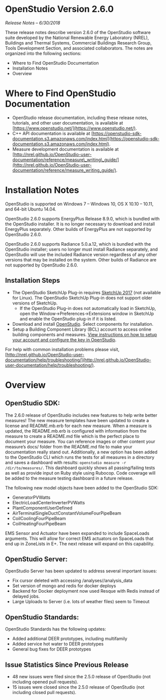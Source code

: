 # OpenStudio Version 2.6.0

_Release Notes – 6/30/2018_

These release notes describe version 2.6.0 of the OpenStudio software suite developed by the National Renewable Energy Laboratory (NREL), Buildings and Thermal Systems, Commercial Buildings Research Group, Tools Development Section, and associated collaborators. The notes are organized into the following sections:

- Where to Find OpenStudio Documentation
- Installation Notes
- Overview

# Where to Find OpenStudio Documentation

- OpenStudio release documentation, including these release notes, tutorials, and other user documentation, is available at [https://www.openstudio.net/](https://www.openstudio.net/).
- C++ API documentation is available at [https://openstudio-sdk-documentation.s3.amazonaws.com/index.html](https://openstudio-sdk-documentation.s3.amazonaws.com/index.html).
- Measure development documentation is available at [http://nrel.github.io/OpenStudio-user-documentation/reference/measure\_writing\_guide/](http://nrel.github.io/OpenStudio-user-documentation/reference/measure_writing_guide/).

# Installation Notes

OpenStudio is supported on Windows 7 – Windows 10, OS X 10.10 – 10.11, and 64-bit Ubuntu 14.04.

OpenStudio 2.6.0 supports EnergyPlus Release 8.9.0, which is bundled with the OpenStudio installer. It is no longer necessary to download and install EnergyPlus separately. Other builds of EnergyPlus are not supported by OpenStudio 2.6.0.

OpenStudio 2.6.0 supports Radiance 5.0.a.12, which is bundled with the OpenStudio installer; users no longer must install Radiance separately, and OpenStudio will use the included Radiance version regardless of any other versions that may be installed on the system. Other builds of Radiance are not supported by OpenStudio 2.6.0.


## Installation Steps

- The OpenStudio SketchUp Plug-in requires [SketchUp 2017](http://www.sketchup.com/) (not available for Linux). The OpenStudio SketchUp Plug-in does not support older versions of SketchUp.
  - If the OpenStudio Plug-in does not automatically load in SketchUp, open the Window-&gt;Preferences-&gt;Extensions window in SketchUp and enable the OpenStudio plug-in if it is listed.
- Download and install [OpenStudio](https://www.openstudio.net/downloads). Select components for installation.
- Setup a Building Component Library (BCL) account to access online building components and measures. [View instructions on how to setup your account and configure the key in OpenStudio](http://nrel.github.io/OpenStudio-user-documentation/getting_started/getting_started/).

For help with common installation problems please visit, [http://nrel.github.io/OpenStudio-user-documentation/help/troubleshooting/](http://nrel.github.io/OpenStudio-user-documentation/help/troubleshooting/).

# Overview

## OpenStudio SDK:
The 2.6.0 release of OpenStudio includes new features to help write better measures!  The new measure templates have been updated to create a license and README.mb.erb for each new measure.  When a measure is updated, the README.mb.erb is configured with information from the measure to create a README.md file which is the perfect place to document your measure. You can reference images or other content your measure’s docs/ folder from the README.md file to make your documentation really stand out.  Additionally, a new option has been added to the OpenStudio CLI which runs the tests for all measures in a directory and saves a dashboard with results: `openstudio measure -r /dir/to/measures/`.  This dashboard quickly shows all passing/failing tests as well as provide input on Ruby style using Rubocop.  Code coverage will be added to the measure testing dashboard in a future release.

The following new model objects have been added to the OpenStudio SDK:

- GeneratorPVWatts 
- ElectricLoadCenterInverterPVWatts 
- PlantComponentUserDefined
- AirTerminalSingleDuctConstantVolumeFourPipeBeam
- CoilCoolingFourPipeBeam
- CoilHeatingFourPipeBeam

EMS Sensor and Actuator have been expanded to include SpaceLoads arguments.  This will allow for correct EMS actuators on SpaceLoads that end up in ZoneLists in E+.  The next release will expand on this capability.

## OpenStudio Server:
OpenStudio Server has been updated to address several important issues:

- Fix cursor deleted with accessing /analyses/<id>/analysis_data
- Set version of mongo and redis for docker deploys
- Backend for Docker deployment now used Resque with Redis instead of delayed jobs.
- Large Uploads to Server (i.e. lots of weather files) seem to Timeout

## OpenStudio Standards:
OpenStudio Standards has the following updates:

- Added additional DEER prototypes, including multifamily
- Added service hot water to DEER prototypes
- General bug fixes for DEER prototypes

## Issue Statistics Since Previous Release

- 48 new issues were filed since the 2.5.0 release of OpenStudio (not including opened pull requests).
- 15 issues were closed since the 2.5.0 release of OpenStudio (not including closed pull requests).
